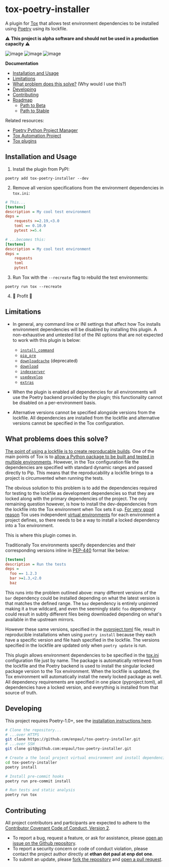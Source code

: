 # tox-poetry-installer

A plugin for [Tox](https://tox.readthedocs.io/en/latest/) that allows test environment
dependencies to be installed using [Poetry](https://python-poetry.org/) using its lockfile.

⚠️ **This project is alpha software and should not be used in a production capacity** ⚠️

![image](https://img.shields.io/pypi/l/tox-poetry-installer)
![image](https://img.shields.io/pypi/v/tox-poetry-installer)
![image](https://img.shields.io/pypi/pyversions/tox-poetry-installer)

**Documentation**

* [Installation and Usage](#installation-and-usage)
* [Limitations](#limitations)
* [What problem does this solve?](#what-problems-does-this-solve) (Why would I use this?)
* [Developing](#developing)
* [Contributing](#contributing)
* [Roadmap](#roadmap)
  * [Path to Beta](#path-to-beta)
  * [Path to Stable](#path-to-stable)

Related resources:
* [Poetry Python Project Manager](https://python-poetry.org/)
* [Tox Automation Project](https://tox.readthedocs.io/en/latest/)
* [Tox plugins](https://tox.readthedocs.io/en/latest/plugins.html)

## Installation and Usage

1. Install the plugin from PyPI:

```
poetry add tox-poetry-installer --dev
```

2. Remove all version specifications from the environment dependencies in `tox.ini`:

```ini
# This...
[testenv]
description = My cool test environment
deps =
    requests >=2.19,<3.0
    toml == 0.10.0
    pytest >=5.4

# ...becomes this:
[testenv]
description = My cool test environment
deps =
    requests
    toml
    pytest
```

3. Run Tox with the `--recreate` flag to rebuild the test environments:

```
poetry run tox --recreate
```

4. 💸 Profit 💸

## Limitations

* In general, any command line or INI settings that affect how Tox installs environment
  dependencies will be disabled by installing this plugin. A non-exhaustive and untested
  list of the INI options that are not expected to work with this plugin is below:
  * [`install_command`](https://tox.readthedocs.io/en/latest/config.html#conf-install_command)
  * [`pip_pre`](https://tox.readthedocs.io/en/latest/config.html#conf-pip_pre)
  * [`downloadcache`](https://tox.readthedocs.io/en/latest/config.html#conf-downloadcache) (deprecated)
  * [`download`](https://tox.readthedocs.io/en/latest/config.html#conf-download)
  * [`indexserver`](https://tox.readthedocs.io/en/latest/config.html#conf-indexserver)
  * [`usedevelop`](https://tox.readthedocs.io/en/latest/config.html#conf-indexserver)
  * [`extras`](https://tox.readthedocs.io/en/latest/config.html#conf-extras)

* When the plugin is enabled all dependencies for all environments will use the Poetry backend
  provided by the plugin; this functionality cannot be disabled on a per-environment basis.

* Alternative versions cannot be specified alongside versions from the lockfile. All
  dependencies are installed from the lockfile and alternative versions cannot be specified
  in the Tox configuration.

## What problems does this solve?

[The point of using a lockfile is to create reproducable builds](https://docs.gradle.org/current/userguide/dependency_locking.html). One of the main points of Tox is to [allow a Python
package to be built and tested in multiple environments](https://tox.readthedocs.io/en/latest/#what-is-tox). However, in the Tox configuration file the dependencies are specified with
standard dynamic ranges and passed directly to Pip. This means that the reproducability
a lockfile brings to a project is circumvented when running the tests.

The obvious solution to this problem is to add the dependencies required for testing to the
lockfile as development dependencies so that they are locked along with the primary dependencies
of the project. The only remaining question however, is how to install the dev-dependencies from
the lockfile into the Tox environment when Tox sets it up. [For very good reason](https://dev.to/elabftw/stop-using-sudo-pip-install-52mn) Tox uses independent
[virtual environments](https://docs.python.org/3/tutorial/venv.html) for each environment a
project defines, so there needs to be a way to install a locked dependency into a Tox
environment.

This is where this plugin comes in.

Traditionally Tox environments specify dependencies and their corresponding versions inline in
[PEP-440](https://www.python.org/dev/peps/pep-0440/) format like below:

```ini
[testenv]
description = Run the tests
deps =
  foo == 1.2.3
  bar >=1.3,<2.0
  baz
```

This runs into the problem outlined above: many different versions of the `bar` dependency
could be installed depending on what the latest version is that matches the defined range. The
`baz` dependency is entirely unpinned making it a true wildcard, and even the seemingly static
`foo` dependency could result in subtly different files being downloaded depending on what's
available in the upstream mirrors.

However these same versions, specified in the [pyproject.toml](https://snarky.ca/what-the-heck-is-pyproject-toml/) file, result in reproducible
installations when using `poetry install` because they each have a specific version and file
hash specified in the lockfile. The versions specified in the lockfile are updated only when
`poetry update` is run.

This plugin allows environment dependencies to be specified in the [tox.ini](https://tox.readthedocs.io/en/latest/config.html) configuration file
just by name. The package is automatically retrieved from the lockfile and the Poetry backend
is used to install the singular locked package version to the Tox environment. When the
lockfile is updated, the Tox environment will automatically install the newly locked package
as well. All dependency requirements are specified in one place (pyproject.toml), all
dependencies have a locked version, and everything is installed from that source of truth.


## Developing

This project requires Poetry-1.0+, see the [installation instructions here](https://python-poetry.org/docs/#installation).

```bash
# Clone the repository...
# ...over HTTPS
git clone https://github.com/enpaul/tox-poetry-installer.git
# ...over SSH
git clone git@github.com:enpaul/tox-poetry-installer.git

# Create a the local project virtual environment and install dependencies
cd tox-poetry-installer
poetry install

# Install pre-commit hooks
poetry run pre-commit install

# Run tests and static analysis
poetry run tox
```

## Contributing

All project contributors and participants are expected to adhere to the
[Contributor Covenant Code of Conduct, Version 2](CODE_OF_CONDUCT.md).

* To report a bug, request a feature, or ask for assistance, please
  [open an issue on the Github repository](https://github.com/enpaul/tox-poetry-installer/issues/new).
* To report a security concern or code of conduct violation, please contact the project author
  directly at **ethan dot paul at enp dot one**.
* To submit an update, please
  [fork the repository](https://docs.github.com/en/enterprise/2.20/user/github/getting-started-with-github/fork-a-repo)
  and
  [open a pull request](https://github.com/enpaul/tox-poetry-installer/compare).
